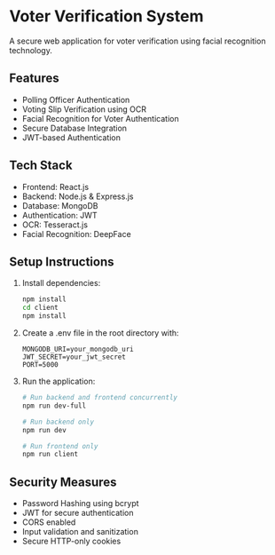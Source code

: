 # Voter Verification System

A secure web application for voter verification using facial recognition technology.

## Features
- Polling Officer Authentication
- Voting Slip Verification using OCR
- Facial Recognition for Voter Authentication
- Secure Database Integration
- JWT-based Authentication

## Tech Stack
- Frontend: React.js
- Backend: Node.js & Express.js
- Database: MongoDB
- Authentication: JWT
- OCR: Tesseract.js
- Facial Recognition: DeepFace

## Setup Instructions

1. Install dependencies:
   ```bash
   npm install
   cd client
   npm install
   ```

2. Create a .env file in the root directory with:
   ```
   MONGODB_URI=your_mongodb_uri
   JWT_SECRET=your_jwt_secret
   PORT=5000
   ```

3. Run the application:
   ```bash
   # Run backend and frontend concurrently
   npm run dev-full
   
   # Run backend only
   npm run dev
   
   # Run frontend only
   npm run client
   ```

## Security Measures
- Password Hashing using bcrypt
- JWT for secure authentication
- CORS enabled
- Input validation and sanitization
- Secure HTTP-only cookies
